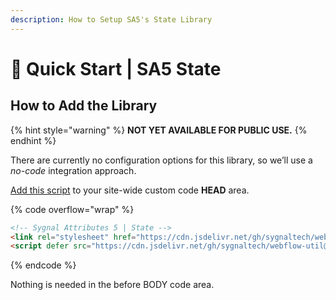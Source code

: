 ```yaml
---
description: How to Setup SA5's State Library
---
```


# 🚀 Quick Start | SA5 State

## How to Add the Library <a href="#step-1---add-the-library" id="step-1---add-the-library"></a>

{% hint style="warning" %}
**NOT YET AVAILABLE FOR PUBLIC USE.**
{% endhint %}

There are currently no configuration options for this library, so we’ll use a _no-code_ integration approach.

[Add this script](../overview/how-to-add-custom-code.md) to your site-wide custom code **HEAD** area.

{% code overflow="wrap" %}
```html
<!-- Sygnal Attributes 5 | State -->
<link rel="stylesheet" href="https://cdn.jsdelivr.net/gh/sygnaltech/webflow-util@5.4.0/dist/css/webflow-state.css"> 
<script defer src="https://cdn.jsdelivr.net/gh/sygnaltech/webflow-util@5.4.0/dist/nocode/webflow-state.js"></script> 
```
{% endcode %}

Nothing is needed in the before BODY code area.&#x20;

